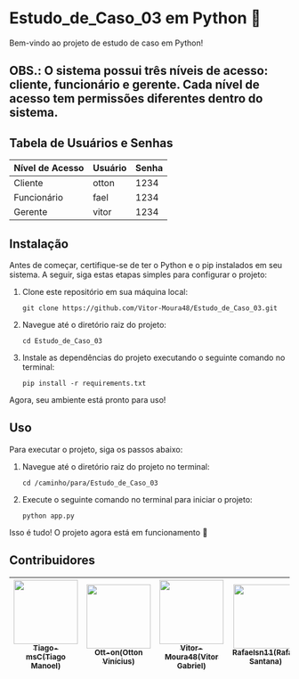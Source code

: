 # Estudo_de_Caso_03 em Python 🐍

Bem-vindo ao projeto de estudo de caso em Python!

## OBS.: O sistema possui três níveis de acesso: cliente, funcionário e gerente. Cada nível de acesso tem permissões diferentes dentro do sistema.

## Tabela de Usuários e Senhas

| Nível de Acesso | Usuário       | Senha       |
| --------------- | ------------- | ----------- |
| Cliente         | otton         | 1234        |
| Funcionário     | fael          | 1234        |
| Gerente         | vitor         | 1234        |

## Instalação

Antes de começar, certifique-se de ter o Python e o pip instalados em seu sistema. A seguir, siga estas etapas simples para configurar o projeto:

1. Clone este repositório em sua máquina local:

   ```
   git clone https://github.com/Vitor-Moura48/Estudo_de_Caso_03.git
   ```

2. Navegue até o diretório raiz do projeto:

   ```
   cd Estudo_de_Caso_03
   ```

3. Instale as dependências do projeto executando o seguinte comando no terminal:

   ```
   pip install -r requirements.txt
   ```

Agora, seu ambiente está pronto para uso!

## Uso

Para executar o projeto, siga os passos abaixo:

1. Navegue até o diretório raiz do projeto no terminal:

   ```
   cd /caminho/para/Estudo_de_Caso_03
   ```

2. Execute o seguinte comando no terminal para iniciar o projeto:

   ```
   python app.py
   ```

Isso é tudo! O projeto agora está em funcionamento 🚀

## Contribuidores
| [<img loading="lazy" src="https://avatars.githubusercontent.com/u/91148044?v=4" width=115><br><sub>Tiago-msC(Tiago Manoel)</sub>](https://github.com/Tiago-msC) |  [<img loading="lazy" src="https://avatars.githubusercontent.com/u/134803634?v=4" width=115><br><sub>Ott-on(Otton Vinícius)</sub>](https://github.com/Ott-on) | [<img loading="lazy" src="https://avatars.githubusercontent.com/u/90641243?v=4" width=115><br><sub>Vitor-Moura48(Vitor Gabriel)</sub>](https://github.com/Vitor-Moura48) | [<img loading="lazy" src="https://avatars.githubusercontent.com/u/140290416?v=4" width=115><br><sub>Rafaelsn11(Rafael Santana)</sub>](https://github.com/Rafaelsn11) | [<img loading="lazy" src="https://avatars.githubusercontent.com/u/144070176?v=4" width=115><br><sub>CESF00(Carlos Erbe)</sub>](https://github.com/CESF00) |
| :---: | :---: | :---: | :---: | :---: |